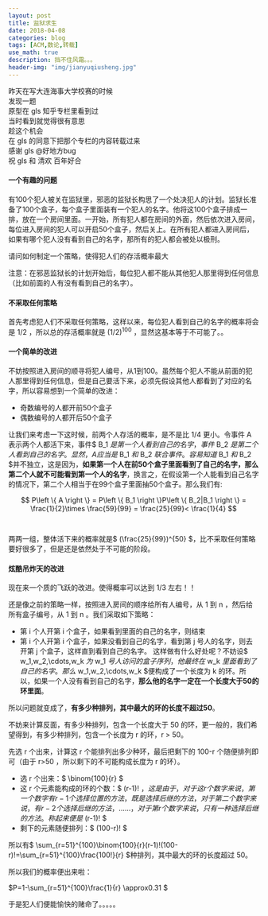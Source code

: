 ```yaml
---
layout: post
title: 监狱求生
date: 2018-04-08
categories: blog
tags: [ACM,数论,转载]
use_math: true
description: 挡不住风霜。。。
header-img: "img/jianyuqiusheng.jpg"
---
```


昨天在写大连海事大学校赛的时候<br>
发现一题<br>
原型在 gls 知乎专栏里看到过<br>
当时看到就觉得很有意思<br>
趁这个机会<br>
在 gls 的同意下把那个专栏的内容转载过来<br>
感谢 gls @好地方bug<br>
祝 gls 和 清欢 百年好合<br>



#### 一个有趣的问题
有100个犯人被关在监狱里，邪恶的监狱长构思了一个处决犯人的计划。监狱长准备了100个盒子，每个盒子里面装有一个犯人的名字。他将这100个盒子排成一排，放在一个房间里面。一开始，所有犯人都在房间的外面，然后依次进入房间，每位进入房间的犯人可以开启50个盒子，然后关上。在所有犯人都进入房间后，如果有哪个犯人没有看到自己的名字，那所有的犯人都会被处以极刑。

请问如何制定一个策略，使得犯人们的存活概率最大

注意：在邪恶监狱长的计划开始后，每位犯人都不能从其他犯人那里得到任何信息（比如前面的人有没有看到自己的名字）。




#### 不采取任何策略
首先考虑犯人们不采取任何策略，这样以来，每位犯人看到自己的名字的概率将会是 1/2 ，所以总的存活概率就是 $(1/2)^{100}$ ，显然这基本等于不可能了。。




#### 一个简单的改进
不妨按照进入房间的顺寻将犯人编号，从1到100。虽然每个犯人不能从前面的犯人那里得到任何信息，但是自己要活下来，必须先假设其他人都看到了对应的名字，所以容易想到一个简单的改进：

- 奇数编号的人都开前50个盒子
- 偶数编号的人都开后50个盒子

让我们来考虑一下这时候，前两个人存活的概率，是不是比 1/4 更小。令事件 A 表示两个人都活下来，事件$ B_1 $是第一个人看到自己的名字，事件$ B_2 $是第二个人看到自己的名字。显然， A 应当是$ B_1 $和$ B_2 $联合事件。容易知道$ B_1 $和$ B_2 $并不独立，这是因为，**如果第一个人在前50个盒子里面看到了自己的名字，那么第二个人就不可能看到第一个人的名字**，换言之，在假设第一个人能看到自己名字的情况下，第二个人相当于在99个盒子里面抽50个盒子。那么我们有:

$$
P\left \{ A \right \} = P\left \{ B_1 \right \}P\left \{ B_2|B_1 \right \} = \frac{1}{2}\times \frac{59}{99} = \frac{25}{99}< \frac{1}{4}
$$
<br><br>两两一组，整体活下来的概率就是$ (\frac{25}{99})^{50} $，比不采取任何策略要好很多了，但是还是依然处于不可能的阶段。




#### 炫酷吊炸天的改进
现在来一个质的飞跃的改进。使得概率可以达到 1/3 左右！！

还是像之前的策略一样，按照进入房间的顺序给所有人编号，从 1 到 n ，然后给所有盒子编号，从 1 到 n 。我们采取如下策略：

- 第 i 个人开第 i 个盒子，如果看到里面的自己的名字，则结束
- 第 i 个人开第 i 个盒子，如果没看到自己的名字，看到第 j 号人的名字，则去开第 j 个盒子，这样直到看到自己的名字。
这样做有什么好处呢？不妨设$ w_1,w_2,\cdots,w_k $为$ w_1 $号人访问的盒子序列，他最终在$ w_k $里面看到了自己的名字。那么$ w_1,w_2,\cdots,w_k $便构成了一个长度为 k 的环。所以，如果一个人没有看到自己的名字，**那么他的名字一定在一个长度大于50的环里面**。

所以问题就变成了，**有多少种排列，其中最大的环的长度不超过50**。

不妨来计算反面，有多少种排列，包含一个长度大于 50 的环，更一般的，我们希望得到，有多少种排列，包含一个长度为 r 的环，r > 50。

先选 r 个出来，计算这 r 个能排列出多少种环，最后把剩下的 100-r 个随便排列即可（由于 r>50 ，所以剩下的不可能构成长度为 r 的环）。
- 选 r 个出来：$ \binom{100}{r} $
- 这 r 个元素能构成的环的个数：$ (r-1)! $，这是由于，对于这 r 个数字来说，第一个数字有 r-1 个选择位置的方法，既是选择后继的方法，对于第二个数字来说，有 r-2 个选择后继的方法，……，对于第 r 个数字来说，只有一种选择后继的方法。称起来便是$ (r-1)! $
- 剩下的元素随便排列：$ (100-r)! $

所以有$ \sum_{r=51}^{100}\binom{100}{r}(r-1)!(100-r)!=\sum_{r=51}^{100}\frac{100!}{r} $种排列，其中最大的环的长度超过 50。

所以我们的概率便出来啦：

$P=1-\sum_{r=51}^{100}\frac{1}{r} \approx0.31 $

于是犯人们便能愉快的赌命了。。。。。
